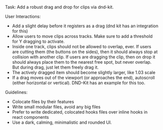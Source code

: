 Task: Add a robust drag and drop for clips via dnd-kit.

User Interactions:
- Add a slight delay before it registers as a drag (dnd kit has an integration for this)
- Allow users to move clips across tracks. Make sure to add a threshold for Y dragging to activate.
- Inside one track, clips should not be allowed to overlap, ever. If users are cutting them (the buttons on the sides), then it should always stop at collision with another clip. If users are dragging the clip, then on drop it should always place them to the nearest free spot, but never overlap. But during drag, just let them freely drag it.
- The actively dragged item should become slightly larger, like 1.03 scale
- If a drag moves out of the viewport (or approaches the end), autoscroll (either horizontal or vertical). DND-Kit has an example for this too.

Guidelines:
- Colocate files by their features
- Write small modular files, avoid any big files
- Prefer to write dedicated, colocated hooks files over inline hooks in react components
- Use a dark, calming, minimalistic and rounded UI.
